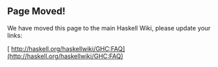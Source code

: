 ## Page Moved!



We have moved this page to the main Haskell Wiki, please update your links: 



[
http://haskell.org/haskellwiki/GHC:FAQ](http://haskell.org/haskellwiki/GHC:FAQ)


